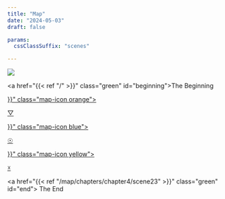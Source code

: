 ```yaml
---
title: "Map"
date: "2024-05-03"
draft: false

params:
  cssClassSuffix: "scenes"

---
```


<div id="mapFolder">

  <img src="/images/Mirroring_map32.png" id="map">

  <a href="{{< ref "/" >}}" class="green" id="beginning">The Beginning</a>

  <div id="prismaScenes">
      <a href="{{< ref "/map/chapters/chapter2/scene07" >}}" class="map-icon orange">
        <p class="orange" id="prisma">&#9661;</p>
      </a>
  </div>

  <div id="wellScenes">
      <a href="{{< ref "/map/chapters/chapter1/scene1" >}}" class="map-icon blue">
        <p id="well" class="blue">&#9737;</p>
      </a>
  </div>
  <div id=antennaScenes>
      <a href="{{< ref "/map/chapters/chapter3/scene13" >}}" class="map-icon yellow">
        <p id="antenna" class="yellow">&#9747;</p>
      </a>
  </div>

  <a href="{{< ref "/map/chapters/chapter4/scene23" >}}" class="green" id="end">
    The End
  </a>

</div>

<script src="/js/map.js" type="module"></script>
